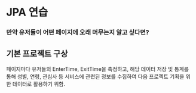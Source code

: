 # JPA 연습

### 만약 유저들이 어떤 페이지에 오래 머무는지 알고 싶다면?

## 기본 프로젝트 구상

페이지마다 유저들의 EnterTime, ExitTime을 측정하고, 해당 데이터 저장 및 통계를 통해
성별, 연령, 관심사 등 서비스에 관련된 정보를 수집하여 다음 프로젝트 기획을 위한 데이터로 활용하기 위함.
